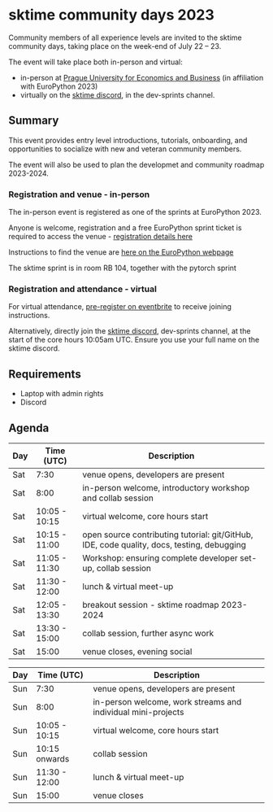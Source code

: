 # sktime community days 2023

Community members of all experience levels are invited to the sktime community days, taking place on the week-end of July 22 – 23.

The event will take place both in-person and virtual:

* in-person at [Prague University for Economics and Business](https://ep2023.europython.eu/where#v%C5%A1e---sprints-venue) (in affiliation with EuroPython 2023)
* virtually on the [sktime discord](https://discord.com/invite/54ACzaFsn7), in the dev-sprints channel.

## Summary

This event provides entry level introductions, tutorials, onboarding, and opportunities to socialize with new and veteran community members.

The event will also be used to plan the developmet and community roadmap 2023-2024.

### Registration and venue - in-person

The in-person event is registered as one of the sprints at EuroPython 2023.

Anyone is welcome, registration and a free EuroPython sprint ticket is required to access the venue - [registration details here](https://ep2023.europython.eu/tickets#sprint-tickets)

Instructions to find the venue are [here on the EuroPython webpage](https://ep2023.europython.eu/where#v%C5%A1e---sprints-venue)

The sktime sprint is in room RB 104, together with the pytorch sprint

### Registration and attendance - virtual

For virtual attendance, [pre-register on eventbrite](https://www.eventbrite.com/e/sktime-community-days-at-europython-2023-virtual-track-tickets-666413128607) to receive joining instructions.

Alternatively, directly join the [sktime discord](https://discord.com/invite/54ACzaFsn7), dev-sprints channel, at the start of the core hours 10:05am UTC. Ensure you use your full name on the sktime discord.

## Requirements
* Laptop with admin rights
* Discord

## Agenda
|Day | Time (UTC) | Description|
|---|---|---|
| Sat | 7:30 | venue opens, developers are present |
| Sat | 8:00 | in-person welcome, introductory workshop and collab session |
| Sat | 10:05 - 10:15 | virtual welcome, core hours start |
| Sat | 10:15 - 11:00 | open source contributing tutorial: git/GitHub, IDE, code quality, docs, testing, debugging |
| Sat | 11:05 - 11:30 | Workshop: ensuring complete developer set-up, collab session |
| Sat | 11:30 - 12:00 | lunch & virtual meet-up |
| Sat | 12:05 - 13:30 | breakout session - sktime roadmap 2023-2024 |
| Sat | 13:30 - 15:00 | collab session, further async work |
| Sat | 15:00 | venue closes, evening social |

|Day | Time (UTC) | Description|
|---|---|---|
| Sun | 7:30 | venue opens, developers are present |
| Sun | 8:00 | in-person welcome, work streams and individual mini-projects |
| Sun | 10:05 - 10:15 | virtual welcome, core hours start |
| Sun | 10:15 onwards | collab session |
| Sun | 11:30 - 12:00 | lunch & virtual meet-up |
| Sun | 15:00 | venue closes |


